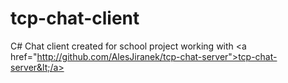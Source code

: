 # tcp-chat-client
C# Chat client created for school project working with &lt;a href="http://github.com/AlesJiranek/tcp-chat-server">tcp-chat-server&lt;/a>
